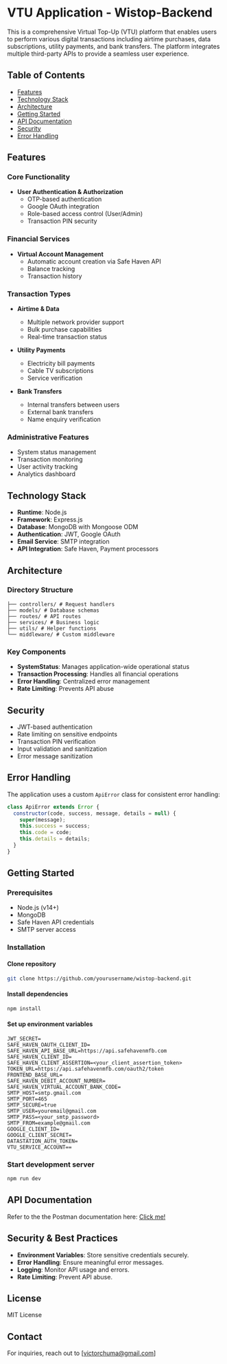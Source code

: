 # VTU Application - Wistop-Backend

This is a comprehensive Virtual Top-Up (VTU) platform that enables users to perform various digital transactions including airtime purchases, data subscriptions, utility payments, and bank transfers. The platform integrates multiple third-party APIs to provide a seamless user experience.

## Table of Contents

- [Features](#features)
- [Technology Stack](#technology-stack)
- [Architecture](#architecture)
- [Getting Started](#getting-started)
- [API Documentation](#api-documentation)
- [Security](#security)
- [Error Handling](#error-handling)

## Features

### Core Functionality

- **User Authentication & Authorization**
  - OTP-based authentication
  - Google OAuth integration
  - Role-based access control (User/Admin)
  - Transaction PIN security

### Financial Services

- **Virtual Account Management**
  - Automatic account creation via Safe Haven API
  - Balance tracking
  - Transaction history

### Transaction Types

- **Airtime & Data**

  - Multiple network provider support
  - Bulk purchase capabilities
  - Real-time transaction status

- **Utility Payments**

  - Electricity bill payments
  - Cable TV subscriptions
  - Service verification

- **Bank Transfers**
  - Internal transfers between users
  - External bank transfers
  - Name enquiry verification

### Administrative Features

- System status management
- Transaction monitoring
- User activity tracking
- Analytics dashboard

## Technology Stack

- **Runtime**: Node.js
- **Framework**: Express.js
- **Database**: MongoDB with Mongoose ODM
- **Authentication**: JWT, Google OAuth
- **Email Service**: SMTP integration
- **API Integration**: Safe Haven, Payment processors

## Architecture

### Directory Structure

```
├── controllers/ # Request handlers
├── models/ # Database schemas
├── routes/ # API routes
├── services/ # Business logic
├── utils/ # Helper functions
└── middleware/ # Custom middleware
```

### Key Components

- **SystemStatus**: Manages application-wide operational status
- **Transaction Processing**: Handles all financial operations
- **Error Handling**: Centralized error management
- **Rate Limiting**: Prevents API abuse

## Security

- JWT-based authentication
- Rate limiting on sensitive endpoints
- Transaction PIN verification
- Input validation and sanitization
- Error message sanitization

## Error Handling

The application uses a custom `ApiError` class for consistent error handling:

```javascript
class ApiError extends Error {
  constructor(code, success, message, details = null) {
    super(message);
    this.success = success;
    this.code = code;
    this.details = details;
  }
}
```

## Getting Started

### Prerequisites

- Node.js (v14+)
- MongoDB
- Safe Haven API credentials
- SMTP server access

### Installation

#### Clone repository

```bash
git clone https://github.com/yourusername/wistop-backend.git
```

#### Install dependencies

```bash
npm install
```

#### Set up environment variables

```env
JWT_SECRET=
SAFE_HAVEN_OAUTH_CLIENT_ID=
SAFE_HAVEN_API_BASE_URL=https://api.safehavenmfb.com
SAFE_HAVEN_CLIENT_ID=
SAFE_HAVEN_CLIENT_ASSERTION=<your_client_assertion_token>
TOKEN_URL=https://api.safehavenmfb.com/oauth2/token
FRONTEND_BASE_URL=
SAFE_HAVEN_DEBIT_ACCOUNT_NUMBER=
SAFE_HAVEN_VIRTUAL_ACCOUNT_BANK_CODE=
SMTP_HOST=smtp.gmail.com
SMTP_PORT=465
SMTP_SECURE=true
SMTP_USER=youremail@gmail.com
SMTP_PASS=<your_smtp_password>
SMTP_FROM=example@gmail.com
GOOGLE_CLIENT_ID=
GOOGLE_CLIENT_SECRET=
DATASTATION_AUTH_TOKEN=
VTU_SERVICE_ACCOUNT==
```

### Start development server

```bash
npm run dev
```

## API Documentation

Refer to the the Postman documentation here: [Click me!]()

## Security & Best Practices

- **Environment Variables**: Store sensitive credentials securely.
- **Error Handling**: Ensure meaningful error messages.
- **Logging**: Monitor API usage and errors.
- **Rate Limiting**: Prevent API abuse.

## License

MIT License

## Contact

For inquiries, reach out to [victorchuma@gmail.com]
